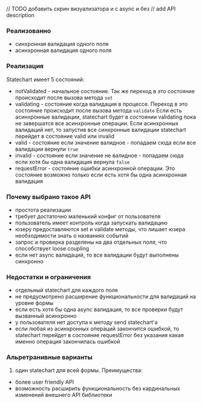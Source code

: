 // TODO добавить скрин визуализатора и с async и без
// add API description
### Реализованно
- синхронная валидация одного поля
- асинхронная валидация одного поля

### Реализация
Statechart имеет 5 состояний:
- notValidated - начальное состояние. Так же переход в это состояние происходит после вызова метода `set`
- validating - состояние когда валидация в процессе. Переход в это состояние происходит после вызова метода `validate` 
  Если есть асинхронные валидации, statechart будет в состоянии validating пока не завершатся все асинхронные операции.
  Если асинхронных валидаций нет, то запустив все синхронные валидации statechart перейдет в состояние valid или invalid
- valid - состояние если значение валидное - попадаем сюда если все валидации вернули `true`
- invalid - состояние если значение не валидное - попадаем сюда если хотя бы одна валидация вернула `false`
- requestError - состояние ошибки асинхронной операции. Это состояние возможно только если есть хотя бы одна асинхронная валидация

### Почему выбрано такое API
- простота реализации
- требует достаточно маленький конфиг от пользователя  
- пользователь имеет контроль когда запускать валидацию
- юзеру предоставляются set и validate методы, что лишает юзера необходимости знать о названиях событий   
- запрос и проверка разделены на два отдельных поля, что способствует loose coupling
- если нет async валидаций, то все валидации будут выполнены синхронно

### Недостатки и ограничения
- отдельный statechart для каждого поля
- не предусмотрено расширение функциональности для валидаций на уровне формы
- если есть хотя бы одна async валидация, то все проверки будут вызванный асинхронно
- у пользователя нет доступа к методу send statechart'а
- если любая из асинхронных операций закончится ошибкой, то statechart перейдет в состояние requestError без указания какая именно операция закончилась ошибкой

### Альретранивные варианты
1) один statechart для всей формы. Преимущества:
- более user friendly API
- возможность расширить функциональность без кардинальных изменений внешнего API библиотеки